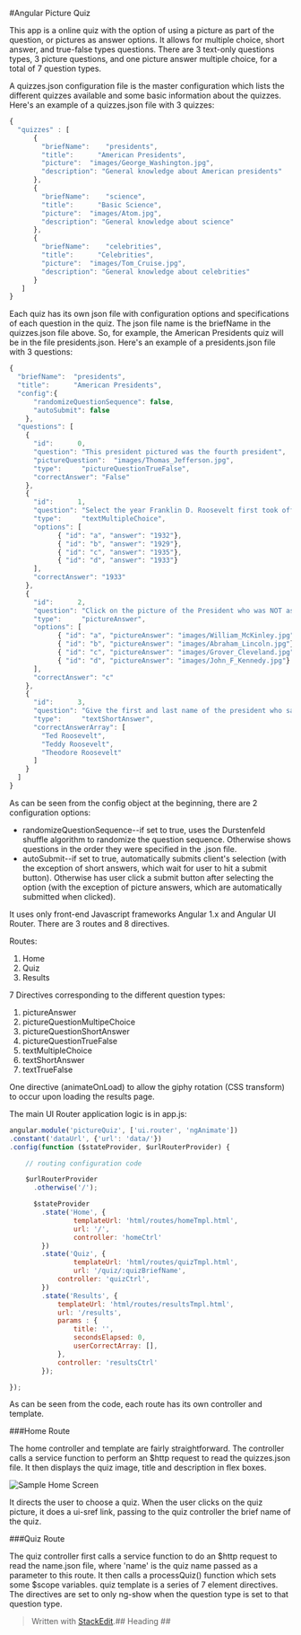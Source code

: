 #Angular Picture Quiz


This app is a online quiz with the option of using a picture as part of the question, or pictures as answer options. It allows for multiple choice, short answer, and true-false types questions. There are 3 text-only questions types, 3 picture questions, and one picture answer multiple choice, for a total of 7 question types. 

A quizzes.json configuration file is the master configuration which lists the different quizzes available and some basic information about the quizzes. Here's an example of a quizzes.json file with 3 quizzes:

```javascript
{
  "quizzes" : [
      {
        "briefName": 	"presidents",
        "title":      "American Presidents",
        "picture":	"images/George_Washington.jpg",
        "description": "General knowledge about American presidents"
      },
      {
        "briefName": 	"science",
        "title":      "Basic Science",
        "picture":	"images/Atom.jpg",
        "description": "General knowledge about science"
      },
      {
        "briefName": 	"celebrities",
        "title":      "Celebrities",
        "picture":	"images/Tom_Cruise.jpg",
        "description": "General knowledge about celebrities"
      }
   ]
}
```

Each quiz has its own json file with configuration options and specifications of each question in the quiz. The json file name is the briefName in the quizzes.json file above. So, for example, the American Presidents quiz will be in the file presidents.json. Here's an example of a presidents.json file with 3 questions:

```javascript
{
  "briefName": 	"presidents",
  "title":      "American Presidents",
  "config":{
      "randomizeQuestionSequence": false,
      "autoSubmit": false
    },
  "questions": [
    {
      "id":      0,
      "question": "This president pictured was the fourth president",
	  "pictureQuestion":  "images/Thomas_Jefferson.jpg",
      "type":     "pictureQuestionTrueFalse",
      "correctAnswer": "False"
    },
   	{
      "id":      1,
      "question": "Select the year Franklin D. Roosevelt first took office as president",
      "type":     "textMultipleChoice",
	  "options": [
            { "id": "a", "answer": "1932"},
            { "id": "b", "answer": "1929"},
            { "id": "c", "answer": "1935"},
            { "id": "d", "answer": "1933"}
	  ],		
      "correctAnswer": "1933"
    },
	{
      "id":      2,
      "question": "Click on the picture of the President who was NOT assassinated while in office",
      "type":     "pictureAnswer",
	  "options": [
            { "id": "a", "pictureAnswer": "images/William_McKinley.jpg"},
            { "id": "b", "pictureAnswer": "images/Abraham_Lincoln.jpg"},
            { "id": "c", "pictureAnswer": "images/Grover_Cleveland.jpg" },
            { "id": "d", "pictureAnswer": "images/John_F_Kennedy.jpg"}
	  ],		
      "correctAnswer": "c"
    },
	{
      "id":      3,
      "question": "Give the first and last name of the president who said 'Speak softly and carry a big stick'",
      "type":     "textShortAnswer",
	  "correctAnswerArray": [
		"Ted Roosevelt",
		"Teddy Roosevelt",
		"Theodore Roosevelt"
	  ]
    }
  ]
}
```	
    
As can be seen from the config object at the beginning, there are 2 configuration options:

 - randomizeQuestionSequence--if set to true, uses the Durstenfeld
	   shuffle algorithm to randomize the question sequence. Otherwise shows questions in the order they were specified in the .json file.
 - autoSubmit--if set to true, automatically submits client's selection
   (with the exception of short answers, which wait for user to hit a
   submit button). Otherwise has user click a submit button after
   selecting the option (with the exception of picture answers, which
   are automatically submitted when clicked).

It uses only front-end Javascript frameworks Angular 1.x and Angular UI Router. There are 3 routes and 8 directives.

Routes:

 1. Home
 2. Quiz
 3. Results

7 Directives corresponding to the different question types:

 1. pictureAnswer
 2. pictureQuestionMultipeChoice
 3. pictureQuestionShortAnswer
 4. pictureQuestionTrueFalse
 5. textMultipleChoice
 6. textShortAnswer
 7. textTrueFalse

One directive (animateOnLoad) to allow the giphy rotation (CSS transform) to occur upon loading the results page.

The main UI Router application logic is in app.js:

```javascript
angular.module('pictureQuiz', ['ui.router', 'ngAnimate'])
.constant('dataUrl', {'url': 'data/'})
.config(function ($stateProvider, $urlRouterProvider) {

    // routing configuration code

    $urlRouterProvider
      .otherwise('/');

      $stateProvider
  	    .state('Home', {
  			    templateUrl: 'html/routes/homeTmpl.html',
  			    url: '/',
                controller: 'homeCtrl'
  		})
        .state('Quiz', {
  			    templateUrl: 'html/routes/quizTmpl.html',
  			    url: '/quiz/:quizBriefName',
            controller: 'quizCtrl',
        })
        .state('Results', {
            templateUrl: 'html/routes/resultsTmpl.html',
            url: '/results',
            params : {
                title: '',
                secondsElapsed: 0,
                userCorrectArray: [],
            },
            controller: 'resultsCtrl'
        });

});
```
As can be seen from the code, each route has its own controller and template. 


###Home Route

The home controller and template are fairly straightforward. The controller calls a service function to perform an $http request to read the quizzes.json file. It then displays the quiz image, title and description in flex boxes. 

![Sample Home Screen](/images/Sample_Home_Screen)

It directs the user to choose a quiz. When the user clicks on the quiz picture, it does a ui-sref link, passing to the quiz controller the brief name of the quiz. 


###Quiz Route

The quiz controller first calls a service function to do an $http request to read the name.json file, where 'name' is the quiz name passed as a parameter to this route. It then calls a processQuiz() function which sets some $scope variables. quiz template is a series of 7 element directives. The directives are set to only ng-show when the question type is set to that question type.

> Written with [StackEdit](https://stackedit.io/).## Heading ##